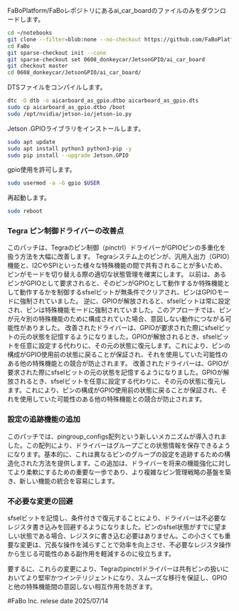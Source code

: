 FaBoPlatform/FaBoレポジトリにあるai_car_boardのファイルのみをダウンロードします。
```bash
cd ~/notebooks
git clone --filter=blob:none --no-checkout https://github.com/FaBoPlatform/FaBo.git
cd FaBo
git sparse-checkout init --cone
git sparse-checkout set 0608_donkeycar/JetsonGPIO/ai_car_board
git checkout master
cd 0608_donkeycar/JetsonGPIO/ai_car_board/
```

DTSファイルをコンパイルします。
```bash
dtc -O dtb -o aicarboard_as_gpio.dtbo aicarboard_as_gpio.dts 
sudo cp aicarboard_as_gpio.dtbo /boot
sudo /opt/nvidia/jetson-io/jetson-io.py
```

Jetson .GPIOライブラリをインストールします。
```bash
sudo apt update
sudo apt install python3 python3-pip -y
sudo pip install --upgrade Jetson.GPIO
```

gpio使用を許可します。
```bash
sudo usermod -a -G gpio $USER
```

再起動します。
```bash
sudo reboot
```

### Tegra ピン制御ドライバーの改善点
このパッチは、Tegraのピン制御（pinctrl）ドライバーがGPIOピンの多重化を扱う方法を大幅に改善します。
Tegraシステム上のピンが、汎用入出力（GPIO）機能と、I2CやSPIといった様々な特殊機能の間で共有されることが多いため、ピンがモードを切り替える際の適切な状態管理を確実にします。
以前は、あるピンがGPIOとして要求されると、そのピンがGPIOとして動作するか特殊機能として動作するかを制御するsfselビットが無条件でクリアされ、ピンはGPIOモードに強制されていました。
逆に、GPIOが解放されると、sfselビットは常に設定され、ピンは特殊機能モードに強制されていました。このアプローチでは、ピンが元々別の特殊機能のために構成されていた場合、意図しない動作につながる可能性がありました。
改善されたドライバーは、GPIOが要求された際にsfselビットの元の状態を記憶するようになりました。GPIOが解放されるとき、sfselビットを任意に設定する代わりに、その元の状態に復元します。これにより、ピンの構成がGPIO使用前の状態に戻ることが保証され、それを使用していた可能性のある他の特殊機能との競合が防止されます。
改善されたドライバーは、GPIOが要求された際にsfselビットの元の状態を記憶するようになりました。GPIOが解放されるとき、sfselビットを任意に設定する代わりに、その元の状態に復元します。これにより、ピンの構成がGPIO使用前の状態に戻ることが保証され、それを使用していた可能性のある他の特殊機能との競合が防止されます。

### 設定の追跡機能の追加
このパッチでは、pingroup_configs配列という新しいメカニズムが導入されました。この配列により、ドライバーはグループごとの状態情報を保存できるようになります。基本的に、これは異なるピンのグループの設定を追跡するための構造化された方法を提供します。この追加は、ドライバーを将来の機能強化に対してより柔軟にするための重要な一歩であり、より複雑なピン管理戦略の基盤を築き、新しい機能の統合を容易にします。

### 不必要な変更の回避
sfselビットを記憶し、条件付きで復元することにより、ドライバーは不必要なレジスタ書き込みを回避するようになりました。ピンのsfsel状態がすでに望ましい状態である場合、レジスタに書き込む必要はありません。この小さくても重要な変更は、冗長な操作を減らすことで効率を向上させ、不必要なレジスタ操作から生じる可能性のある副作用を軽減するのに役立ちます。

要するに、これらの変更により、Tegraのpinctrlドライバーは共有ピンの扱いにおいてより堅牢かつインテリジェントになり、スムーズな移行を保証し、GPIOと他の特殊機能間の意図しない相互作用を防ぎます。

#FaBo Inc.
relese date
2025/07/14
